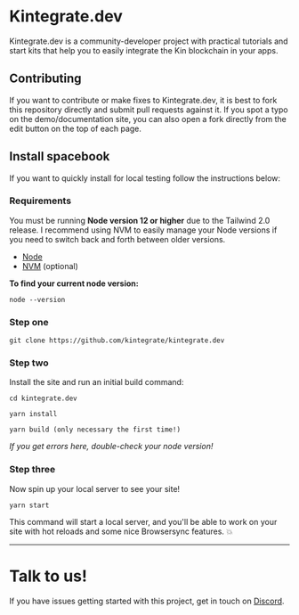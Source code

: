 # Kintegrate.dev

Kintegrate.dev is a community-developer project with practical tutorials and start kits that help you to easily integrate the Kin blockchain in your apps.

## Contributing

If you want to contribute or make fixes to Kintegrate.dev, it is best to fork this repository directly and submit pull requests against it. If you spot a typo on the demo/documentation site, you can also open a fork directly from the edit button on the top of each page.

## Install spacebook

If you want to quickly install for local testing follow the instructions below:

### Requirements

You must be running **Node version 12 or higher** due to the Tailwind 2.0 release. I recommend using NVM to easily manage your Node versions if you need to switch back and forth between older versions.

- [Node](https://nodejs.org/)
- [NVM](https://github.com/nvm-sh/nvm) (optional)

**To find your current node version:**

```
node --version
```

### Step one

```
git clone https://github.com/kintegrate/kintegrate.dev
```

### Step two

Install the site and run an initial build command:

```
cd kintegrate.dev

yarn install

yarn build (only necessary the first time!)
```

_If you get errors here, double-check your node version!_

### Step three

Now spin up your local server to see your site!

```
yarn start
```

This command will start a local server, and you'll be able to work on your site with hot reloads and some nice Browsersync features. 💥

---

# Talk to us!

If you have issues getting started with this project, get in touch on [Discord](https://discord.gg/kdRyUNmHDn).
